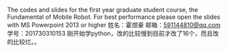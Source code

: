 The codes and slides for the first year graduate student course, the Fundamental of Mobile Robot. For best performance please open the slides with MS Powerpoint 2013 or higher
姓名：霍煜豪 邮箱：591144810@qq.com 学号：201730310153
刚开始学python，改的比较慢到目前才改了16个，而且改的比较烂。。